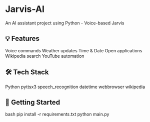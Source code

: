 # Jarvis-AI
An AI assistant project using Python - Voice-based Jarvis


## 💡 Features
Voice commands
Weather updates
Time & Date
Open applications
Wikipedia search
YouTube automation

## 🛠️ Tech Stack
Python
pyttsx3
speech_recognition
datetime
webbrowser
wikipedia

## 🚀 Getting Started
bash
pip install -r requirements.txt
python main.py
